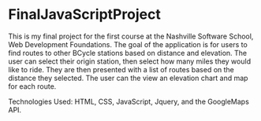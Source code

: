 FinalJavaScriptProject
======================
This is my final project for the first course at the Nashville Software School, Web Development Foundations.
The goal of the application is for users to find routes to other BCycle stations based on distance and elevation.
The user can select their origin station, then select how many miles they would like to ride. They are then presented
with a list of routes based on the distance they selected. The user can the view an elevation chart and map for each
route. 

Technologies Used:
HTML, CSS, JavaScript, Jquery, and the GoogleMaps API.
